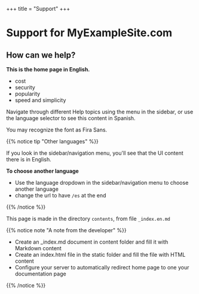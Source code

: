 +++
title = "Support"
+++

# Support for MyExampleSite.com

## How can we help? 

**This is the home page in English.**

- cost
- security
- popularity
- speed and simplicity


Navigate through different Help topics using the menu in the sidebar, or use the language selector to see this content in Spanish.

You may recognize the font as Fira Sans.

{{% notice tip "Other languages"  %}}

If you look in the sidebar/navigation menu, you'll see that the UI content there is in English.

**To choose another language**

- Use the language dropdown in the sidebar/navigation menu to choose another language
- change the url to have `/es` at the end

{{% /notice %}}

This page is made in the directory `contents`, from file `_index.en.md`

{{% notice note "A note from the developer"  %}}

- Create an _index.md document in content folder and fill it with Markdown content
- Create an index.html file in the static folder and fill the file with HTML content
- Configure your server to automatically redirect home page to one your documentation page

{{% /notice %}}